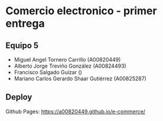# Comercio electronico - primer entrega
## Equipo 5
- Miguel Angel Tornero Carrillo (A00820449)  
- Alberto Jorge Treviño González (A00824493)  
- Francisco Salgado Guízar ()  
- Mariano Carlos Gerardo Shaar Gutiérrez (A00825287)
## Deploy
Github Pages: <https://a00820449.github.io/e-commerce/>